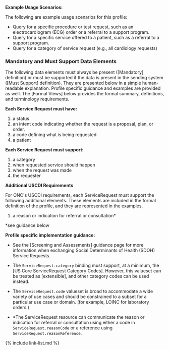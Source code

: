 
**Example Usage Scenarios:**

The following are example usage scenarios for this profile:

-   Query for a specific procedure or test request, such as an electrocardiogram (ECG) order or a referral to a support program.
-   Query for a specific service offered to a patient, such as a referral to a support program.
-   Query for a category of service request (e.g., all cardiology requests)


### Mandatory and Must Support Data Elements

The following data elements must always be present ([Mandatory] definition) or must be supported if the data is present in the sending system ([Must Support] definition). They are presented below in a simple human-readable explanation.  Profile specific guidance and examples are provided as well.  The [Formal Views] below provides the  formal summary, definitions, and  terminology requirements.

**Each Service Request must have:**

1.  a status
1.  an intent code indicating whether the request is a proposal, plan, or order.
3.  a code defining what is being requested
4.  a patient

**Each Service Request must support:**

1.  a category
1.  when requested service should happen
1.  when the request was made
1.  the requester

**Additional USCDI Requirements**

For ONC's USCDI requirements, each ServiceRequest must support the following additional elements. These elements are included in the formal definition of the profile, and they are represented in the examples.

1. a reason or indication for referral or consultation*

\*see guidance below

**Profile specific implementation guidance:**

- See the [Screening and Assessments] guidance page for more information when exchanging Social Determinants of Health (SDOH) Service Requests.
- The `ServiceRequest.category` binding must support, at a minimum, the [US Core ServiceRequest Category Codes].  However, this valueset can be treated as [extensible], and other category codes can be used instead.
- The `ServiceRequest.code` valueset is broad to accommodate a wide variety of use cases and should be constrained to a subset for a particular use case or domain. (for example, LOINC for laboratory orders.)

- \*The ServiceRequest resource can communicate the reason or indication for referral or consultation using either a code in `ServiceRequest.reasonCode` or a reference using `ServiceRequest.reasonReference`.


{% include link-list.md %}
